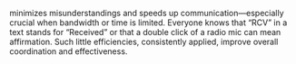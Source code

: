 minimizes misunderstandings and speeds up communication—especially crucial when bandwidth or time is limited. Everyone knows that “RCV” in a text stands for “Received” or that a double click of a radio mic can mean affirmation. Such little efficiencies, consistently applied, improve overall coordination and effectiveness.